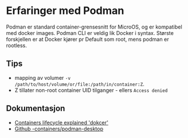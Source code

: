 # Erfaringer med Podman

Podman er standard container-grensesnitt for MicroOS, og er kompatibel med docker images.
Podman CLI er veldig lik Docker i syntax. Største forskjellen er at Docker kjører pr Default som root,
mens podman er rootless.

## Tips

- mapping av volumer `-v /path/to/host/volume/or/file:/path/in/container:Z`.
- Z tillater non-root container UID tilganger - ellers `Access denied`

 ## Dokumentasjon
 - [Containers lifecycle explained 'dokcer'](https://k21academy.com/docker-kubernetes/docker-container-lifecycle-management/)
 - [Github -containers/podman-desktop ](https://github.com/containers/podman-desktop)

